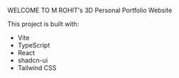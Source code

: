 WELCOME TO M ROHIT's 3D Personal Portfolio Website

This project is built with:

- Vite
- TypeScript
- React
- shadcn-ui
- Tailwind CSS